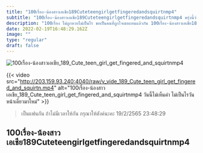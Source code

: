 ```yaml
---
title: "100เรื่อง-น้องสาวเอเชีย189Cuteteengirlgetfingeredandsquirtnmp4"
subtitle: "100เรื่อง-น้องสาวเอเชีย189Cuteteengirlgetfingeredandsquirtnmp4 พรุ่งนี้ว่าจะไปไปรษณีย์ พอดีอยากส่งสายตาให้เธอ"
description: "100เรื่อง ไม่ถูกหวยไม่เป็นไร ขอเป็นคนที่ถูกใจเธอแทนแล้วกัน 100เรื่อง-น้องสาวเอเชีย189Cuteteengirlgetfingeredandsquirtnmp4 19/2/2565 23:48:29"
date: 2022-02-19T16:48:29.162Z
image: ""
type: "regular"
draft: false
---
```


![100เรื่อง-น้องสาวเอเชีย_189_Cute_teen_girl_get_fingered_and_squirtnmp4](http://203.159.93.240:4040/raw/v_vide_189_Cute_teen_girl_get_fingered_and_squirtn.jpg)

{{< video src="http://203.159.93.240:4040/raw/v_vide_189_Cute_teen_girl_get_fingered_and_squirtn.mp4" alt="100เรื่อง-น้องสาวเอเชีย_189_Cute_teen_girl_get_fingered_and_squirtnmp4 วันนี้ไม่เห็นค่า ไม่เป็นไรวันหน้าเดี๋ยวมาใหม่" >}}


> เป็นแฟนกัน ถ้าไม่มีเวลาให้กัน กรุณาให้ตังค์นะคะ 19/2/2565 23:48:29

## 100เรื่อง-น้องสาวเอเชีย189Cuteteengirlgetfingeredandsquirtnmp4

